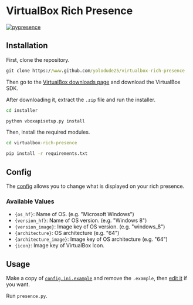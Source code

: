 # VirtualBox Rich Presence

[![pypresence](https://img.shields.io/badge/using-pypresence-00bb88.svg?style=for-the-badge&logo=discord&logoWidth=20)](https://github.com/qwertyquerty/pypresence)

## Installation

First, clone the repository.

```cmd
git clone https://www.github.com/yolodude25/virtualbox-rich-presence
```

Then go to the [VirtualBox downloads page](https://www.virtualbox.org/wiki/Downloads) and download the VirtualBox SDK.

After downloading it, extract the `.zip` file and run the installer.

```cmd
cd installer
```

```cmd
python vboxapisetup.py install
```

Then, install the required modules.

```cmd
cd virtualbox-rich-presence
```

```cmd
pip install -r requirements.txt
```

## Config

The [config](config.ini.example) allows you to change what is displayed on your rich presence.

### Available Values

- `{os_hf}`: Name of OS. (e.g. "Microsoft Windows")
- `{version_hf}`: Name of OS version. (e.g. "Windows 8")
- `{version_image}`: Image key of OS version. (e.g. "windows_8")
- `{architecture}`: OS architecture (e.g. "64")
- `{architecture_image}`: Image key of OS architecture (e.g. "64")
- `{icon}`: Image key of VirtualBox Icon.

## Usage

Make a copy of [`config.ini.example`](config.ini.example) and remove the `.example`, then [edit it](#config) if you want.

Run `presence.py`.
